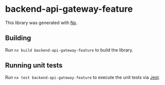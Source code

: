 # backend-api-gateway-feature

This library was generated with [Nx](https://nx.dev).

## Building

Run `nx build backend-api-gateway-feature` to build the library.

## Running unit tests

Run `nx test backend-api-gateway-feature` to execute the unit tests via [Jest](https://jestjs.io).
